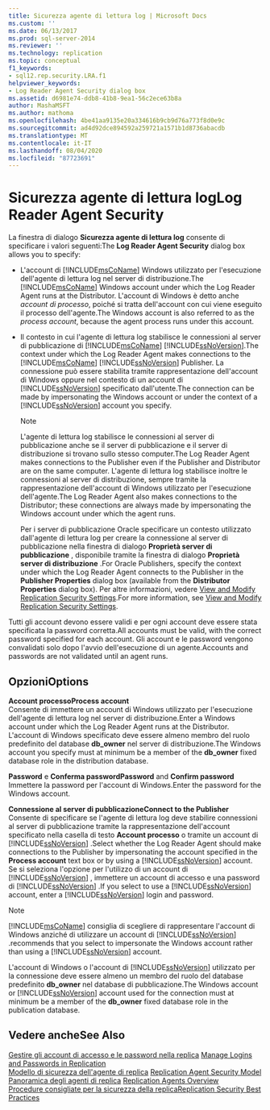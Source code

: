 ```yaml
---
title: Sicurezza agente di lettura log | Microsoft Docs
ms.custom: ''
ms.date: 06/13/2017
ms.prod: sql-server-2014
ms.reviewer: ''
ms.technology: replication
ms.topic: conceptual
f1_keywords:
- sql12.rep.security.LRA.f1
helpviewer_keywords:
- Log Reader Agent Security dialog box
ms.assetid: d6981e74-ddb8-41b8-9ea1-56c2ece63b8a
author: MashaMSFT
ms.author: mathoma
ms.openlocfilehash: 4be41aa9135e20a334616b9cb9d76a773f8d0e9c
ms.sourcegitcommit: ad4d92dce894592a259721a1571b1d8736abacdb
ms.translationtype: MT
ms.contentlocale: it-IT
ms.lasthandoff: 08/04/2020
ms.locfileid: "87723691"
---
```

# <a name="log-reader-agent-security"></a><span data-ttu-id="a0a43-102">Sicurezza agente di lettura log</span><span class="sxs-lookup"><span data-stu-id="a0a43-102">Log Reader Agent Security</span></span>
  <span data-ttu-id="a0a43-103">La finestra di dialogo **Sicurezza agente di lettura log** consente di specificare i valori seguenti:</span><span class="sxs-lookup"><span data-stu-id="a0a43-103">The **Log Reader Agent Security** dialog box allows you to specify:</span></span>  
  
-   <span data-ttu-id="a0a43-104">L'account di [!INCLUDE[msCoName](../../includes/msconame-md.md)] Windows utilizzato per l'esecuzione dell'agente di lettura log nel server di distribuzione.</span><span class="sxs-lookup"><span data-stu-id="a0a43-104">The [!INCLUDE[msCoName](../../includes/msconame-md.md)] Windows account under which the Log Reader Agent runs at the Distributor.</span></span> <span data-ttu-id="a0a43-105">L'account di Windows è detto anche *account di processo*, poiché si tratta dell'account con cui viene eseguito il processo dell'agente.</span><span class="sxs-lookup"><span data-stu-id="a0a43-105">The Windows account is also referred to as the *process account*, because the agent process runs under this account.</span></span>  
  
-   <span data-ttu-id="a0a43-106">Il contesto in cui l'agente di lettura log stabilisce le connessioni al server di pubblicazione di [!INCLUDE[msCoName](../../includes/msconame-md.md)] [!INCLUDE[ssNoVersion](../../includes/ssnoversion-md.md)].</span><span class="sxs-lookup"><span data-stu-id="a0a43-106">The context under which the Log Reader Agent makes connections to the [!INCLUDE[msCoName](../../includes/msconame-md.md)] [!INCLUDE[ssNoVersion](../../includes/ssnoversion-md.md)] Publisher.</span></span> <span data-ttu-id="a0a43-107">La connessione può essere stabilita tramite rappresentazione dell'account di Windows oppure nel contesto di un account di [!INCLUDE[ssNoVersion](../../includes/ssnoversion-md.md)] specificato dall'utente.</span><span class="sxs-lookup"><span data-stu-id="a0a43-107">The connection can be made by impersonating the Windows account or under the context of a [!INCLUDE[ssNoVersion](../../includes/ssnoversion-md.md)] account you specify.</span></span>  
  
    > [!NOTE]  
    >  <span data-ttu-id="a0a43-108">L'agente di lettura log stabilisce le connessioni al server di pubblicazione anche se il server di pubblicazione e il server di distribuzione si trovano sullo stesso computer.</span><span class="sxs-lookup"><span data-stu-id="a0a43-108">The Log Reader Agent makes connections to the Publisher even if the Publisher and Distributor are on the same computer.</span></span> <span data-ttu-id="a0a43-109">L'agente di lettura log stabilisce inoltre le connessioni al server di distribuzione, sempre tramite la rappresentazione dell'account di Windows utilizzato per l'esecuzione dell'agente.</span><span class="sxs-lookup"><span data-stu-id="a0a43-109">The Log Reader Agent also makes connections to the Distributor; these connections are always made by impersonating the Windows account under which the agent runs.</span></span>  
  
     <span data-ttu-id="a0a43-110">Per i server di pubblicazione Oracle specificare un contesto utilizzato dall'agente di lettura log per creare la connessione al server di pubblicazione nella finestra di dialogo **Proprietà server di pubblicazione** , disponibile tramite la finestra di dialogo **Proprietà server di distribuzione** .</span><span class="sxs-lookup"><span data-stu-id="a0a43-110">For Oracle Publishers, specify the context under which the Log Reader Agent connects to the Publisher in the **Publisher Properties** dialog box (available from the **Distributor Properties** dialog box).</span></span> <span data-ttu-id="a0a43-111">Per altre informazioni, vedere [View and Modify Replication Security Settings](security/view-and-modify-replication-security-settings.md).</span><span class="sxs-lookup"><span data-stu-id="a0a43-111">For more information, see [View and Modify Replication Security Settings](security/view-and-modify-replication-security-settings.md).</span></span>  
  
 <span data-ttu-id="a0a43-112">Tutti gli account devono essere validi e per ogni account deve essere stata specificata la password corretta.</span><span class="sxs-lookup"><span data-stu-id="a0a43-112">All accounts must be valid, with the correct password specified for each account.</span></span> <span data-ttu-id="a0a43-113">Gli account e le password vengono convalidati solo dopo l'avvio dell'esecuzione di un agente.</span><span class="sxs-lookup"><span data-stu-id="a0a43-113">Accounts and passwords are not validated until an agent runs.</span></span>  
  
## <a name="options"></a><span data-ttu-id="a0a43-114">Opzioni</span><span class="sxs-lookup"><span data-stu-id="a0a43-114">Options</span></span>  
 <span data-ttu-id="a0a43-115">**Account processo**</span><span class="sxs-lookup"><span data-stu-id="a0a43-115">**Process account**</span></span>  
 <span data-ttu-id="a0a43-116">Consente di immettere un account di Windows utilizzato per l'esecuzione dell'agente di lettura log nel server di distribuzione.</span><span class="sxs-lookup"><span data-stu-id="a0a43-116">Enter a Windows account under which the Log Reader Agent runs at the Distributor.</span></span> <span data-ttu-id="a0a43-117">L'account di Windows specificato deve essere almeno membro del ruolo predefinito del database **db_owner** nel server di distribuzione.</span><span class="sxs-lookup"><span data-stu-id="a0a43-117">The Windows account you specify must at minimum be a member of the **db_owner** fixed database role in the distribution database.</span></span>  
  
 <span data-ttu-id="a0a43-118">**Password** e **Conferma password**</span><span class="sxs-lookup"><span data-stu-id="a0a43-118">**Password** and **Confirm password**</span></span>  
 <span data-ttu-id="a0a43-119">Immettere la password per l'account di Windows.</span><span class="sxs-lookup"><span data-stu-id="a0a43-119">Enter the password for the Windows account.</span></span>  
  
 <span data-ttu-id="a0a43-120">**Connessione al server di pubblicazione**</span><span class="sxs-lookup"><span data-stu-id="a0a43-120">**Connect to the Publisher**</span></span>  
 <span data-ttu-id="a0a43-121">Consente di specificare se l'agente di lettura log deve stabilire connessioni al server di pubblicazione tramite la rappresentazione dell'account specificato nella casella di testo **Account processo** o tramite un account di [!INCLUDE[ssNoVersion](../../includes/ssnoversion-md.md)] .</span><span class="sxs-lookup"><span data-stu-id="a0a43-121">Select whether the Log Reader Agent should make connections to the Publisher by impersonating the account specified in the **Process account** text box or by using a [!INCLUDE[ssNoVersion](../../includes/ssnoversion-md.md)] account.</span></span> <span data-ttu-id="a0a43-122">Se si seleziona l'opzione per l'utilizzo di un account di [!INCLUDE[ssNoVersion](../../includes/ssnoversion-md.md)] , immettere un account di accesso e una password di [!INCLUDE[ssNoVersion](../../includes/ssnoversion-md.md)] .</span><span class="sxs-lookup"><span data-stu-id="a0a43-122">If you select to use a [!INCLUDE[ssNoVersion](../../includes/ssnoversion-md.md)] account, enter a [!INCLUDE[ssNoVersion](../../includes/ssnoversion-md.md)] login and password.</span></span>  
  
> [!NOTE]  
>  [!INCLUDE[msCoName](../../includes/msconame-md.md)] <span data-ttu-id="a0a43-123">consiglia di scegliere di rappresentare l'account di Windows anziché di utilizzare un account di [!INCLUDE[ssNoVersion](../../includes/ssnoversion-md.md)] .</span><span class="sxs-lookup"><span data-stu-id="a0a43-123">recommends that you select to impersonate the Windows account rather than using a [!INCLUDE[ssNoVersion](../../includes/ssnoversion-md.md)] account.</span></span>  
  
 <span data-ttu-id="a0a43-124">L'account di Windows o l'account di [!INCLUDE[ssNoVersion](../../includes/ssnoversion-md.md)] utilizzato per la connessione deve essere almeno un membro del ruolo del database predefinito **db_owner** nel database di pubblicazione.</span><span class="sxs-lookup"><span data-stu-id="a0a43-124">The Windows account or [!INCLUDE[ssNoVersion](../../includes/ssnoversion-md.md)] account used for the connection must at minimum be a member of the **db_owner** fixed database role in the publication database.</span></span>  
  
## <a name="see-also"></a><span data-ttu-id="a0a43-125">Vedere anche</span><span class="sxs-lookup"><span data-stu-id="a0a43-125">See Also</span></span>  
 <span data-ttu-id="a0a43-126">[Gestire gli account di accesso e le password nella replica](security/identity-and-access-control-replication.md#manage-logins-and-passwords-in-replication) </span><span class="sxs-lookup"><span data-stu-id="a0a43-126">[Manage Logins and Passwords in Replication](security/identity-and-access-control-replication.md#manage-logins-and-passwords-in-replication) </span></span>  
 <span data-ttu-id="a0a43-127">[Modello di sicurezza dell'agente di replica](security/replication-agent-security-model.md) </span><span class="sxs-lookup"><span data-stu-id="a0a43-127">[Replication Agent Security Model](security/replication-agent-security-model.md) </span></span>  
 <span data-ttu-id="a0a43-128">[Panoramica degli agenti di replica](agents/replication-agents-overview.md) </span><span class="sxs-lookup"><span data-stu-id="a0a43-128">[Replication Agents Overview](agents/replication-agents-overview.md) </span></span>  
 [<span data-ttu-id="a0a43-129">Procedure consigliate per la sicurezza della replica</span><span class="sxs-lookup"><span data-stu-id="a0a43-129">Replication Security Best Practices</span></span>](security/replication-security-best-practices.md)  
  
  
